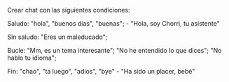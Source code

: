 Crear chat con las siguientes condiciones:

Saludo: "hola", "buenos días", "buenas";
    -   "Hola, soy Chorri, tu asistente"

Sin saludo: "Eres un maleducado";

Bucle: "Mm, es un tema interesante";
        "No he entendido lo que dices";
        "No hablo tu idioma";

Fin: "chao", "ta luego", "adios", "bye"
    -   "Ha sido un placer, bebé"